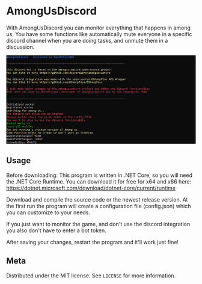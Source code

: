 # AmongUsDiscord

With AmongUsDiscord you can monitor everything that happens in among us.
You have some functions like automatically mute everyone in a specific discord
channel when you are doing tasks, and unmute them in a discussion.

![](header.png)

## Usage

Before downloading:
This program is written in .NET Core, so you will need the .NET Core Runtime.
You can download it for free for x64 and x86 here:
https://dotnet.microsoft.com/download/dotnet-core/current/runtime

Download and compile the source code or the newest release version.
At the first run the program will create a configuration file (config.json)
which you can customize to your needs.

If you just want to monitor the game, and don't use the discord integration
you also don't have to enter a bot token.

After saving your changes, restart the program and it'll work just fine!

## Meta

Distributed under the MIT license. See ``LICENSE`` for more information.
